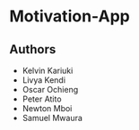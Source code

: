 # **Motivation-App**

## **Authors**


* Kelvin Kariuki <br>
* Livya Kendi <br>
* Oscar Ochieng<br>
* Peter Atito<br>
* Newton Mboi<br>
* Samuel Mwaura<br>